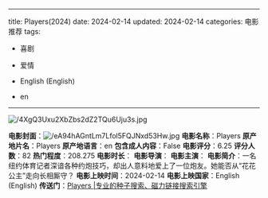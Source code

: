 
---
title: Players(2024)
date: 2024-02-14
updated: 2024-02-14
categories: 电影推荐
tags:

- 喜剧
- 爱情

- English (English)
- en
---

<img src="https://image.tmdb.org/t/p/original/4XgQ3Uxu2XbZbs2dZ2TQu6Uju3s.jpg" alt="/4XgQ3Uxu2XbZbs2dZ2TQu6Uju3s.jpg" title="/4XgQ3Uxu2XbZbs2dZ2TQu6Uju3s.jpg">

**电影封面**：<img src="https://image.tmdb.org/t/p/w200/eA94hAGntLm7Lfol5FQJNxd53Hw.jpg" alt="/eA94hAGntLm7Lfol5FQJNxd53Hw.jpg" title="/eA94hAGntLm7Lfol5FQJNxd53Hw.jpg">
**电影名称**：Players
**原产地片名**：Players
**原产地语言**：en
**包含成人内容**：False
**电影评分**：6.25
**评分人数**：82
**热门程度**：208.275
**电影时长**：
**电影导演**：
**电影主演**：
**电影简介**：一名纽约体育记者深谙各种约炮技巧，却出人意料地爱上了一位炮友。她能否从“花花公主”走向长相厮守？
**电影上映时间**：2024-02-14
**电影上映国家**：English (English)
**传送门**：[Players |专业的种子搜索、磁力链接搜索引擎](https://movie.amd794.com:2083/?search=Players&ordering=&mode=match_phrase&page_size=10&page=1)

